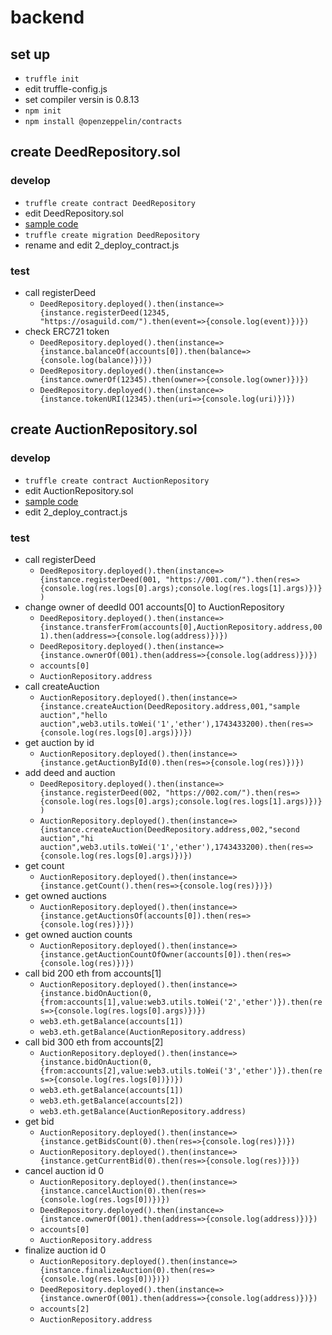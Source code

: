 # backend

## set up
- `truffle init`
- edit truffle-config.js
- set compiler versin is 0.8.13
- `npm init`
- `npm install @openzeppelin/contracts`

## create DeedRepository.sol
### develop
- `truffle create contract DeedRepository`
- edit DeedRepository.sol
- [sample code](https://docs.openzeppelin.com/contracts/4.x/erc721)
- `truffle create migration DeedRepository`
- rename and edit 2_deploy_contract.js
### test
- call registerDeed
  - `DeedRepository.deployed().then(instance=>{instance.registerDeed(12345, "https://osaguild.com/").then(event=>{console.log(event)})})`
- check ERC721 token
  - `DeedRepository.deployed().then(instance=>{instance.balanceOf(accounts[0]).then(balance=>{console.log(balance)})})`
  - `DeedRepository.deployed().then(instance=>{instance.ownerOf(12345).then(owner=>{console.log(owner)})})`
  - `DeedRepository.deployed().then(instance=>{instance.tokenURI(12345).then(uri=>{console.log(uri)})})`

## create AuctionRepository.sol
### develop
- `truffle create contract AuctionRepository`
- edit AuctionRepository.sol
- [sample code](https://docs.openzeppelin.com/contracts/4.x/erc721)
- edit 2_deploy_contract.js
### test
- call registerDeed
  - `DeedRepository.deployed().then(instance=>{instance.registerDeed(001, "https://001.com/").then(res=>{console.log(res.logs[0].args);console.log(res.logs[1].args)})})`
- change owner of deedId 001 accounts[0] to AuctionRepository
  - `DeedRepository.deployed().then(instance=>{instance.transferFrom(accounts[0],AuctionRepository.address,001).then(address=>{console.log(address)})})`
  - `DeedRepository.deployed().then(instance=>{instance.ownerOf(001).then(address=>{console.log(address)})})`
  - `accounts[0]`
  - `AuctionRepository.address`
- call createAuction
  - `AuctionRepository.deployed().then(instance=>{instance.createAuction(DeedRepository.address,001,"sample auction","hello auction",web3.utils.toWei('1','ether'),1743433200).then(res=>{console.log(res.logs[0].args)})})` 
- get auction by id
  - `AuctionRepository.deployed().then(instance=>{instance.getAuctionById(0).then(res=>{console.log(res)})})` 
- add deed and auction
  - `DeedRepository.deployed().then(instance=>{instance.registerDeed(002, "https://002.com/").then(res=>{console.log(res.logs[0].args);console.log(res.logs[1].args)})})`
  - `AuctionRepository.deployed().then(instance=>{instance.createAuction(DeedRepository.address,002,"second auction","hi auction",web3.utils.toWei('1','ether'),1743433200).then(res=>{console.log(res.logs[0].args)})})` 
- get count
  - `AuctionRepository.deployed().then(instance=>{instance.getCount().then(res=>{console.log(res)})})`
- get owned auctions
  - `AuctionRepository.deployed().then(instance=>{instance.getAuctionsOf(accounts[0]).then(res=>{console.log(res)})})`
- get owned auction counts
  - `AuctionRepository.deployed().then(instance=>{instance.getAuctionCountOfOwner(accounts[0]).then(res=>{console.log(res)})})`
- call bid 200 eth from accounts[1]
  - `AuctionRepository.deployed().then(instance=>{instance.bidOnAuction(0,{from:accounts[1],value:web3.utils.toWei('2','ether')}).then(res=>{console.log(res.logs[0].args)})})`
  - `web3.eth.getBalance(accounts[1])`
  - `web3.eth.getBalance(AuctionRepository.address)`
- call bid 300 eth from accounts[2]
  - `AuctionRepository.deployed().then(instance=>{instance.bidOnAuction(0,{from:accounts[2],value:web3.utils.toWei('3','ether')}).then(res=>{console.log(res.logs[0])})})`
  - `web3.eth.getBalance(accounts[1])`
  - `web3.eth.getBalance(accounts[2])`
  - `web3.eth.getBalance(AuctionRepository.address)`
- get bid
  - `AuctionRepository.deployed().then(instance=>{instance.getBidsCount(0).then(res=>{console.log(res)})})`
  - `AuctionRepository.deployed().then(instance=>{instance.getCurrentBid(0).then(res=>{console.log(res)})})`
- cancel auction id 0
  - `AuctionRepository.deployed().then(instance=>{instance.cancelAuction(0).then(res=>{console.log(res.logs[0])})})`
  - `DeedRepository.deployed().then(instance=>{instance.ownerOf(001).then(address=>{console.log(address)})})`
  - `accounts[0]`
  - `AuctionRepository.address`
- finalize auction id 0
  - `AuctionRepository.deployed().then(instance=>{instance.finalizeAuction(0).then(res=>{console.log(res.logs[0])})})`
  - `DeedRepository.deployed().then(instance=>{instance.ownerOf(001).then(address=>{console.log(address)})})`
  - `accounts[2]`
  - `AuctionRepository.address`